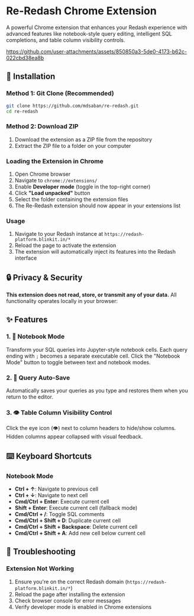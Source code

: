 # Re-Redash Chrome Extension

A powerful Chrome extension that enhances your Redash experience with advanced features like notebook-style query editing, intelligent SQL completions, and table column visibility controls.

https://github.com/user-attachments/assets/850850a3-5de0-4173-b62c-022cbd38ea8b

## 🚀 Installation

### Method 1: Git Clone (Recommended)

```bash
git clone https://github.com/mdsaban/re-redash.git
cd re-redash
```

### Method 2: Download ZIP

1. Download the extension as a ZIP file from the repository
2. Extract the ZIP file to a folder on your computer

### Loading the Extension in Chrome

1. Open Chrome browser
2. Navigate to `chrome://extensions/`
3. Enable **Developer mode** (toggle in the top-right corner)
4. Click **"Load unpacked"** button
5. Select the folder containing the extension files
6. The Re-Redash extension should now appear in your extensions list

### Usage

1. Navigate to your Redash instance at `https://redash-platform.blinkit.in/*`
2. Reload the page to activate the extension
3. The extension will automatically inject its features into the Redash interface

## 🔒 Privacy & Security

**This extension does not read, store, or transmit any of your data.** All functionality operates locally in your browser:

## ✨ Features

### 1. 📝 Notebook Mode

Transform your SQL queries into Jupyter-style notebook cells. Each query ending with `;` becomes a separate executable cell. Click the "Notebook Mode" button to toggle between text and notebook modes.

### 2. 💾 Query Auto-Save

Automatically saves your queries as you type and restores them when you return to the editor.

### 3. 👁️ Table Column Visibility Control

Click the eye icon (👁️) next to column headers to hide/show columns. Hidden columns appear collapsed with visual feedback.

## ⌨️ Keyboard Shortcuts

### Notebook Mode

- **Ctrl + ↑**: Navigate to previous cell
- **Ctrl + ↓**: Navigate to next cell
- **Cmd/Ctrl + Enter**: Execute current cell
- **Shift + Enter**: Execute current cell (fallback mode)
- **Cmd/Ctrl + /**: Toggle SQL comments
- **Cmd/Ctrl + Shift + D**: Duplicate current cell
- **Cmd/Ctrl + Shift + Backspace**: Delete current cell
- **Cmd/Ctrl + Shift + A**: Add new cell below current cell

## 🐛 Troubleshooting

### Extension Not Working

1. Ensure you're on the correct Redash domain (`https://redash-platform.blinkit.in/*`)
2. Reload the page after installing the extension
3. Check browser console for error messages
4. Verify developer mode is enabled in Chrome extensions
